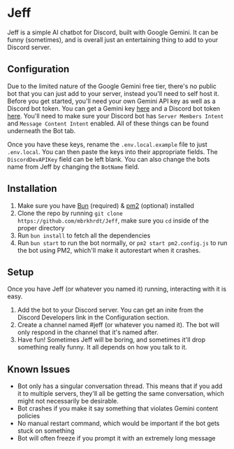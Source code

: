 # Jeff
Jeff is a simple AI chatbot for Discord, built with Google Gemini. It can be funny (sometimes), and is overall just an entertaining thing to add to your Discord server.

## Configuration
Due to the limited nature of the Google Gemini free tier, there's no public bot that you can just add to your server, instead you'll need to self host it. Before you get started, you'll need your own Gemini API key as well as a Discord bot token. You can get a Gemini key [here](https://aistudio.google.com/) and a Discord bot token [here](https://discord.com/developers/applications). You'll need to make sure your Discord bot has `Server Members Intent` and `Message Content Intent` enabled. All of these things can be found underneath the Bot tab.

Once you have these keys, rename the `.env.local.example` file to just `.env.local`. You can then paste the keys into their appropriate fields. The `DiscordDevAPIKey` field can be left blank. You can also change the bots name from Jeff by changing the `BotName` field.

## Installation
1. Make sure you have [Bun](https://bun.sh) (required) & [pm2](https://pm2.keymetrics.io) (optional) installed
2. Clone the repo by running `git clone https://github.com/mbrkhrdt/Jeff`, make sure you `cd` inside of the proper directory
3. Run `bun install` to fetch all the dependencies
4. Run `bun start` to run the bot normally, or `pm2 start pm2.config.js` to run the bot using PM2, which'll make it autorestart when it crashes.

## Setup
Once you have Jeff (or whatever you named it) running, interacting with it is easy.
1. Add the bot to your Discord server. You can get an inite from the Discord Developers link in the Configuration section.
2. Create a channel named #jeff (or whatever you named it). The bot will only respond in the channel that it's named after.
3. Have fun! Sometimes Jeff will be boring, and sometimes it'll drop something really funny. It all depends on how you talk to it.

## Known Issues
- Bot only has a singular conversation thread. This means that if you add it to multiple servers, they'll all be getting the same conversation, which might not necessarily be desirable.
- Bot crashes if you make it say something that violates Gemini content policies
- No manual restart command, which would be important if the bot gets stuck on something
- Bot will often freeze if you prompt it with an extremely long message